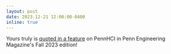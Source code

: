 ```yaml
---
layout: post
date: 2023-12-21 12:00:00-0400
inline: true
---
```

Yours truly is [quoted in a feature](https://magazine.seas.upenn.edu/fall-2023/coming-together-to-transform-tech/) on PennHCI in Penn Engineering Magazine's Fall 2023 edition!
